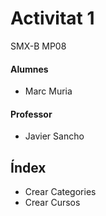 # Activitat 1
SMX-B MP08

####  Alumnes
* Marc Muria 


#### Professor
* Javier Sancho 


## Índex 
* Crear Categories
* Crear Cursos
